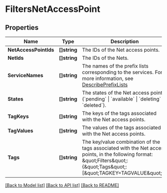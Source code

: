 # FiltersNetAccessPoint

## Properties

Name | Type | Description | Notes
------------ | ------------- | ------------- | -------------
**NetAccessPointIds** | **[]string** | The IDs of the Net access points. | [optional] 
**NetIds** | **[]string** | The IDs of the Nets. | [optional] 
**ServiceNames** | **[]string** | The names of the prefix lists corresponding to the services. For more information, see [DescribePrefixLists](#describeprefixlists) | [optional] 
**States** | **[]string** | The states of the Net access points (&#x60;pending&#x60; \\| &#x60;available&#x60; \\| &#x60;deleting&#x60; \\| &#x60;deleted&#x60;). | [optional] 
**TagKeys** | **[]string** | The keys of the tags associated with the Net access points. | [optional] 
**TagValues** | **[]string** | The values of the tags associated with the Net access points. | [optional] 
**Tags** | **[]string** | The key/value combination of the tags associated with the Net access points, in the following format: \&quot;Filters\&quot;:{\&quot;Tags\&quot;:[\&quot;TAGKEY&#x3D;TAGVALUE\&quot;]}. | [optional] 

[[Back to Model list]](../README.md#documentation-for-models) [[Back to API list]](../README.md#documentation-for-api-endpoints) [[Back to README]](../README.md)


